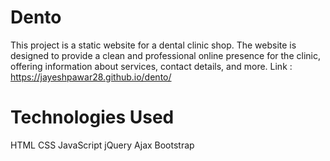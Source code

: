 # Dento
This project is a static website for a dental clinic shop. The website is designed to provide a clean and professional online presence for the clinic, offering information about services, contact details, and more.
Link : https://jayeshpawar28.github.io/dento/

# Technologies Used
HTML
CSS
JavaScript
jQuery
Ajax
Bootstrap
